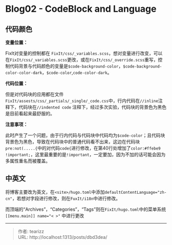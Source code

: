 # Blog02 - CodeBlock and Language


<!--more-->

## 代码颜色
**变量位置：**

  FixIt对变量的控制都在 `FixIt/css/_variables.scss`，想对变量进行改变，可以在`FixIt/css/_variables.scss`更改，或在`FixIt/css/_override.scss`重写，控制代码背景与代码颜色的变量是`$code-background-color`，`$code-background-color-color-dark`，`$code-color`,`code-color-dark`。

**代码位置：**

  但是对代码块的应用都在文件`FixIt/assests/css/_partials/_single/_code.css`中，行内代码在`//inline`注释下，代码块在`//indented code` 注释下，经过多次实验，代码块的背景色为黑色是目前看起来最舒服的。

**注意事项：**

  此时产生了一个问题，由于行内代码与代码块中代码均为`$code-color`；且代码块背景色为黑色，导致在代码块中的普通代码看不出来，这边在代码块`pre:not(.....{`中的对代码`code{`进行修改，在第40行处增加了`color:#ffebe9 !important;`，这里最重要的是`!important`，一定要加，因为不加的话可能会因为多属性重名而被覆盖。

## 中英文
将博客主要改为英文，在`<site>/hugo.toml`中添加`defaultContentLanguage="zh-cn"`，若想对字段进行修改，则在`FuxIt/i18n`中进行修改。

而顶端的“Archives”，“Categories”，“Tags”则在`FixIt/hugo.toml`中的菜单系统 `[[menu.main]] name="< >"` 中进行更改

---

> 作者: tearizz  
> URL: http://localhost:1313/posts/dbd3dea/  

